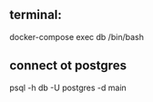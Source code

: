 ## terminal:

docker-compose exec db /bin/bash

## connect ot postgres
psql -h db -U postgres -d main
